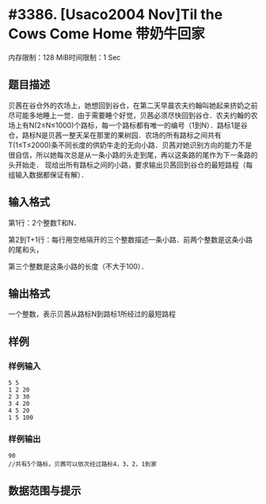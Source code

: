 # #3386. [Usaco2004 Nov]Til the Cows Come Home 带奶牛回家

内存限制：128 MiB时间限制：1 Sec

## 题目描述

贝茜在谷仓外的农场上，她想回到谷仓，在第二天早晨农夫约翰叫她起来挤奶之前尽可能多地睡上一觉．由于需要睡个好觉，贝茜必须尽快回到谷仓．农夫约翰的农场上有N(2&le;N&le;1000)个路标，每一个路标都有唯一的编号（1到N）．路标1是谷仓，路标N是贝茜一整天呆在那里的果树园．农场的所有路标之间共有T(1&le;T&le;2000)条不同长度的供奶牛走的无向小路．贝茜对她识别方向的能力不是很自信，所以她每次总是从一条小路的头走到尾，再以这条路的尾作为下一条路的头开始走．  现给出所有路标之间的小路，要求输出贝茜回到谷仓的最短路程（每组输入数据都保证有解）．

## 输入格式

第1行：2个整数T和N．

第2到T+1行：每行用空格隔开的三个整数描述一条小路．前两个整数是这条小路的尾和头，

第三个整数是这条小路的长度（不大于100）．

## 输出格式

一个整数，表示贝茜从路标N到路标1所经过的最短路程

## 样例

### 样例输入

    
    5 5
    1 2 20
    2 3 30
    3 4 20
    4 5 20
    1 5 100
    

### 样例输出

    
    90
    //共有5个路标，贝茜可以依次经过路标4，3，2，1到家
    

## 数据范围与提示
